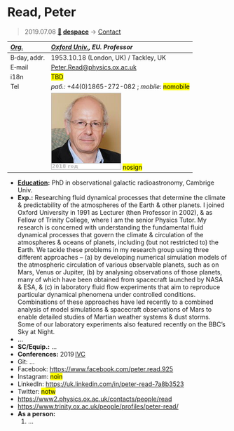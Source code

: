 # Read, Peter
> 2019.07.08 **[🚀](../index/index.md) [despace](index.md)** → [Contact](contact.md)

|*[Org.](contact.md)*|*[Oxford Univ.](oxford_univ.md), EU. Professor*|
|:--|:--|
|B‑day, addr.| 1953.10.18 (London, UK) / Tackley, UK |
|E‑mail| <Peter.Read@physics.ox.ac.uk> |
|i18n| <mark>TBD</mark> |
|Tel|*раб.:* +44(0)1865-272-082 ; *mobile:* <mark>nomobile</mark> |
|| ![](f/contact/r/read1_photo.jpg) <mark>nosign</mark> |

   - **[Education](edu.md):** PhD in observational galactic radioastronomy, Cambrige Univ.
   - **Exp.:** Researching fluid dynamical processes that determine the climate & predictability of the atmospheres of the Earth & other planets. I joined Oxford University in 1991 as Lecturer (then Professor in 2002), & as Fellow of Trinity College, where I am the senior Physics Tutor. My research is concerned with understanding the fundamental fluid dynamical processes that govern the climate & circulation of the atmospheres & oceans of planets, including (but not restricted to) the Earth. We tackle these problems in my research group using three different approaches – (a) by developing numerical simulation models of the atmospheric circulation of various observable planets, such as on Mars, Venus or Jupiter, (b) by analysing observations of those planets, many of which have been obtained from spacecraft launched by NASA & ESA, & (c) in laboratory fluid flow experiments that aim to reproduce particular dynamical phenomena under controlled conditions. Combinations of these approaches have led recently to a combined analysis of model simulations & spacecraft observations of Mars to enable detailed studies of Martian weather systems & dust storms. Some of our laboratory experiments also featured recently on the BBC’s Sky at Night.
   - …
   - **SC/Equip.:** …
   - **Conferences:** 2019 [IVC](ivc_2019.md)
   - Git: …
   - Facebook: <https://www.facebook.com/peter.read.925>
   - Instagram: <mark>noin</mark>
   - LinkedIn: <https://uk.linkedin.com/in/peter-read-7a8b3523>
   - Twitter: <mark>notw</mark>
   - <https://www2.physics.ox.ac.uk/contacts/people/read>
   - <https://www.trinity.ox.ac.uk/people/profiles/peter-read/>
   - **As a person:**
      1. …

